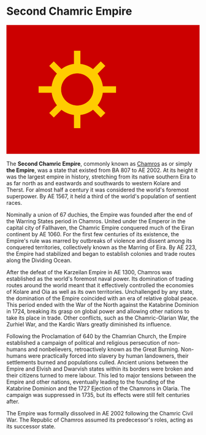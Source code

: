 # Second Chamric Empire

![](https://raw.githubusercontent.com/lel-rc/Ornia-Wiki/master/assets/secondempire.png)

The **Second Chamric Empire**, commonly known as [Chamros](Chamros.md) as or simply **the Empire**, was a state that existed from BA 807 to AE 2002. At its height it was the largest empire in history, stretching from its native southern Eira to as far north as and eastwards and southwards to western Kolare and Therst. For almost half a century it was considered the world's foremost superpower. By AE 1567, it held a third of the world's population of sentient races. 

Nominally a union of 67 duchies, the Empire was founded after the end of the Warring States period in Chamros. United under the Emperor in the capital city of Fallhaven, the Chamric Empire conquered much of the Eiran continent by AE 1060. For the first few centuries of its existence, the Empire's rule was marred by outbreaks of violence and dissent among its conquered territories, collectively known as the Marring of Eira. By AE 223, the Empire had stabilized and began to establish colonies and trade routes along the Dividing Ocean.

After the defeat of the Karzeilan Empire in AE 1300, Chamros was established as the world's foremost naval power. Its domination of trading routes around the world meant that it effectively controlled the economies of Kolare and Oia as well as its own territories. Unchallenged by any state, the domination of the Empire coincided with an era of relative global peace. This period ended with the War of the North against the Katabrine Dominion in 1724, breaking its grasp on global power and allowing other nations to take its place in trade. Other conflicts, such as the Chamric-Olarian War, the Zurhiel War, and the Kardic Wars greatly diminished its influence.

Following the Proclamation of 640 by the Chamrian Church, the Empire established a campaign of political and religious persecution of non-humans and nonbelievers, retroactively known as the Great Burning. Non-humans were practically forced into slavery by human landowners, their settlements burned and populations culled. Ancient unions between the Empire and Elvish and Dwarvish states within its borders were broken and their citizens turned to mere labour. This led to major tensions between the Empire and other nations, eventually leading to the founding of the Katabrine Dominion and the 1727 Ejection of the Chamrons in Olaria. The campaign was suppressed in 1735, but its effects were still felt centuries after.

The Empire was formally dissolved in AE 2002 following the Chamric Civil War. The Republic of Chamros assumed its predecessor's roles, acting as its successor state.

